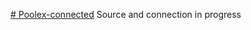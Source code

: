 [# Poolex-connected](https://github.com/andreondra/homeassistant-poolstar-poolex?tab=readme-ov-file) Source and connection
in progress
